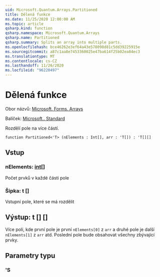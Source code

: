 ```yaml
---
uid: Microsoft.Quantum.Arrays.Partitioned
title: Dělená funkce
ms.date: 11/25/2020 12:00:00 AM
ms.topic: article
qsharp.kind: function
qsharp.namespace: Microsoft.Quantum.Arrays
qsharp.name: Partitioned
qsharp.summary: Splits an array into multiple parts.
ms.openlocfilehash: bce46262e3ef64a43e578098d81c5dd39225915e
ms.sourcegitcommit: a87c1aa8e7453360025e47ba614f25b02ea84ec3
ms.translationtype: MT
ms.contentlocale: cs-CZ
ms.lasthandoff: 11/26/2020
ms.locfileid: "96220497"
---
```

# <a name="partitioned-function"></a>Dělená funkce

Obor názvů: [Microsoft. Forms. Arrays](xref:Microsoft.Quantum.Arrays)

Balíček: [Microsoft.. Standard](https://nuget.org/packages/Microsoft.Quantum.Standard)


Rozdělí pole na více částí.

```qsharp
function Partitioned<'T> (nElements : Int[], arr : 'T[]) : 'T[][]
```


## <a name="input"></a>Vstup

### <a name="nelements--int"></a>nElements: [int](xref:microsoft.quantum.lang-ref.int)[]

Počet prvků v každé části pole


### <a name="arr--t"></a>Šipka: t []

Vstupní pole, které se má rozdělit



## <a name="output--t"></a>Výstup: t [] []

Více polí, kde první pole je první `nElements[0]` z `arr` a druhé pole je další `nElements[1]` z `arr` atd. Poslední pole bude obsahovat všechny zbývající prvky.

## <a name="type-parameters"></a>Parametry typu

### <a name="t"></a>'S

